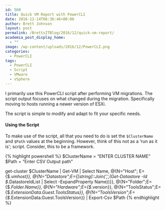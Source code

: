 ```yaml
---
id: 560
title: Quick VM Report with PowerCLI
date: 2016-12-14T06:36:46+00:00
author: Brett Johnson
layout: post
permalink: /BrettsITBlog/2016/12/quick-vm-report/
academia_post_display_home:
  - ""
image: /wp-content/uploads/2016/12/PowerCLI.png
categories:
  - PowerCLI
tags:
  - PowerCLI
  - Script
  - VMware
  - vSphere
---
```


I primarily use this PowerCLI script after performing VM migrations. The script output focuses on what changed during the migration. Specifically moving to hosts running a newer version of ESXi.

The script is simple to modify and adapt to fit your specific needs.

#### Using the Script

To make use of the script, all that you need to do is set the `$ClusterName` and `$Path` values at the beginning. However, think of this not as a &#8216;run as it is'; script. Consider, this to be a framework.

{% highlight powershell %} 
$ClusterName = “ENTER CLUSTER NAME”
$Path = “Enter CSV Output path”


get-cluster $ClusterName | Get-VM |
Select Name,
@{N="Host"; E={$_.vmhost}},
@{N="Datastore";E={[string]::Join(',',(Get-Datastore -Id $_.DatastoreIdList | Select -ExpandProperty Name))}},
@{N="Folder";E={$_.Folder.Name}},
@{N="Hardware";E={$_.version}},
@{N="ToolsStatus";E={$_.ExtensionData.Guest.ToolsStatus}},
@{N="ToolsVersion";E={$_.ExtensionData.Guest.ToolsVersion}} |
Export-Csv $Path
{% endhighlight %}